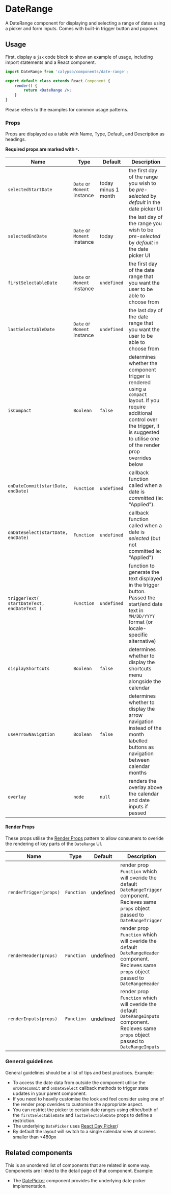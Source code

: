 # DateRange

A DateRange component for displaying and selecting a range of dates using a picker and form inputs. Comes with built-in trigger button and popover.

## Usage

First, display a `jsx` code block to show an example of usage, including import statements and a React component.

```jsx
import DateRange from 'calypso/components/date-range';

export default class extends React.Component {
	render() {
		return <DateRange />;
	}
}
```

Please refers to the examples for common usage patterns.

### Props

Props are displayed as a table with Name, Type, Default, and Description as headings.

**Required props are marked with `*`.**

| Name                                        | Type                        | Default             | Description                                                                                                                                                                                          |
| ------------------------------------------- | --------------------------- | ------------------- | ---------------------------------------------------------------------------------------------------------------------------------------------------------------------------------------------------- |
| `selectedStartDate`                         | `Date` or `Moment` instance | today minus 1 month | the first day of the range you wish to be _pre-selected_ by _default_ in the date picker UI                                                                                                          |
| `selectedEndDate`                           | `Date` or `Moment` instance | today               | the last day of the range you wish to be _pre-selected_ by _default_ in the date picker UI                                                                                                           |
| `firstSelectableDate`                       | `Date` or `Moment` instance | `undefined`         | the first day of the date range that you want the user to be able to choose from                                                                                                                     |
| `lastSelectableDate`                        | `Date` or `Moment` instance | `undefined`         | the last day of the date range that you want the user to be able to choose from                                                                                                                      |
| `isCompact`                                 | `Boolean`                   | `false`             | determines whether the component trigger is rendered using a `compact` layout. If you require additional control over the trigger, it is suggested to utilise one of the render prop overrides below |
| `onDateCommit(startDate, endDate)`          | `Function`                  | `undefined`         | callback function called when a date is _committed_ (ie: "Applied").                                                                                                                                 |
| `onDateSelect(startDate, endDate)`          | `Function`                  | `undefined`         | callback function called when a date is _selected_ (but not committed ie: "Applied")                                                                                                                 |
| `triggerText( startDateText, endDateText )` | `Function`                  | `undefined`         | function to generate the text displayed in the trigger button. Passed the start/end date text in `MM/DD/YYYY` format (or locale-specific alternative)                                                |
| `displayShortcuts`                          | `Boolean`                   | `false`             | determines whether to display the shortcuts menu alongside the calendar                                                                                                                              |
| `useArrowNavigation`                        | `Boolean`                   | `false`             | determines whether to display the arrow navigation instead of the month labelled buttons as navigation between calendar months                                                                       |
| `overlay`                        | `node`                   | `null`             | renders the overlay above the calendar and date inputs if passed |

#### Render Props

These props utilise the [Render Props](https://reactjs.org/docs/render-props.html) pattern to allow consumers to overide the rendering of key parts of the `DateRange` UI.

| Name                   | Type       | Default   | Description                                                                                                                                   |
| ---------------------- | ---------- | --------- | --------------------------------------------------------------------------------------------------------------------------------------------- |
| `renderTrigger(props)` | `Function` | undefined | render prop `Function` which will overide the default `DateRangeTrigger` component. Recieves same `props` object passed to `DateRangeTrigger` |
| `renderHeader(props)`  | `Function` | undefined | render prop `Function` which will overide the default `DateRangeHeader` component. Recieves same `props` object passed to `DateRangeHeader`   |
| `renderInputs(props)`  | `Function` | undefined | render prop `Function` which will overide the default `DateRangeInputs` component. Recieves same `props` object passed to `DateRangeInputs`   |

### General guidelines

General guidelines should be a list of tips and best practices. Example:

- To access the date data from outside the component utilise the `onDateCommit` and `onDateSelect` callback methods to trigger state updates in your parent component.
- If you need to heavily customise the look and feel consider using one of the render prop overides to customise the appropriate aspect.
- You can restrict the picker to certain date ranges using either/both of the `firstSelectableDate` and `lastSelectableDate` props to define a restriction.
- The underlying `DatePicker` uses [React Day Picker](http://react-day-picker.js.org/)/
- By default the layout will switch to a single calendar view at screens smaller than <480px

## Related components

This is an unordered list of components that are related in some way. Components are linked to the detail page of that component. Example:

- The [DatePicker](./date-picker) component provides the underlying date picker implementation.
